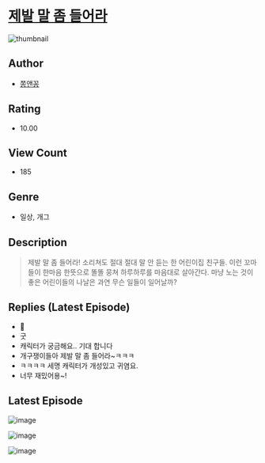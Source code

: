 # [제발 말 좀 들어라](https://comic.naver.com/challenge/list?titleId=811335)
![thumbnail](https://image-comic.pstatic.net/user_contents_data/challenge_comic/2023/05/25/366984/upload_4135208494408230455_480x623.jpeg)

## Author
- [쫑앤꽁](https://comic.naver.com/artistTitle?id=366984)

## Rating
- 10.00

## View Count
- 185

## Genre
- 일상, 개그

## Description
> 제발 말 좀 들어라! 소리쳐도 절대 절대 말 안 듣는 한 어린이집 친구들. 이런 꼬마들이 한마음 한뜻으로 똘똘 뭉쳐 하루하루를 마음대로 살아간다. 마냥 노는 것이 좋은 어린이들의 나날은 과연 무슨 일들이 일어날까?

## Replies (Latest Episode)
- 🎉
- 굿
- 캐릭터가 궁금해요.. 기대 합니다
- 개구쟁이들아 제발 말 좀 들어라~ㅋㅋㅋ
- ㅋㅋㅋㅋ 세명 캐릭터가 개성있고 귀염요.
- 너무 재밌어용~!

## Latest Episode
![image](https://image-comic.pstatic.net/user_contents_data/challenge_comic/2023/05/25/366984/upload_3546082665213015137.jpeg)

![image](https://image-comic.pstatic.net/user_contents_data/challenge_comic/2023/05/25/366984/upload_3774972184082329904.jpeg)

![image](https://image-comic.pstatic.net/user_contents_data/challenge_comic/2023/05/25/366984/upload_3689399379392280932.jpeg)
